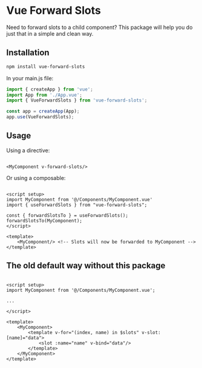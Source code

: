 # Vue Forward Slots

Need to forward slots to a child component?
This package will help you do just that in a simple and clean way.

## Installation

```bash
npm install vue-forward-slots
```

In your main.js file:

```js
import { createApp } from 'vue';
import App from './App.vue';
import { VueForwardSlots } from 'vue-forward-slots';

const app = createApp(App);
app.use(VueForwardSlots); 
```

## Usage

Using a directive:

```vue

<MyComponent v-forward-slots/>
```

Or using a composable:

```vue

<script setup>
import MyComponent from '@/Components/MyComponent.vue'
import { useForwardSlots } from "vue-forward-slots";

const { forwardSlotsTo } = useForwardSlots();
forwardSlotsTo(MyComponent);
</script>

<template>
    <MyComponent/> <!-- Slots will now be forwarded to MyComponent -->
</template>
```

## The old default way without this package

```vue

<script setup>
import MyComponent from '@/Components/MyComponent.vue';

...

</script>

<template>
    <MyComponent>
        <template v-for="(index, name) in $slots" v-slot:[name]="data">
            <slot :name="name" v-bind="data"/>
        </template>
    </MyComponent>
</template>
```
